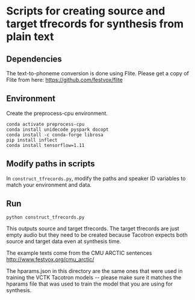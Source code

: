 # Scripts for creating source and target tfrecords for synthesis from plain text

## Dependencies

The text-to-phoneme conversion is done using Flite.  Please get a copy of Flite from here:  https://github.com/festvox/flite

## Environment

Create the preprocess-cpu environment.

```conda create -n preprocess-cpu python=3.6.8
conda activate preprocess-cpu
conda install unidecode pyspark docopt
conda install -c conda-forge librosa
pip install inflect
conda install tensorflow=1.11
```

## Modify paths in scripts

In `construct_tfrecords.py`, modify the paths and speaker ID variables to match your environment and data.

## Run

```conda activate preprocess-cpu
python construct_tfrecords.py
```

This outputs source and target tfrecords.  The target tfrecords are just empty audio but they need to be created because Tacotron expects both source and target data even at synthesis time.

The example texts come from the CMU ARCTIC sentences  http://www.festvox.org/cmu_arctic/

The hparams.json in this directory are the same ones that were used in training the VCTK Tacotron models -- please make sure it matches the hparams file that was used to train the model that you are using for synthesis.

